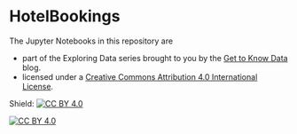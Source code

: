 # HotelBookings
The Jupyter Notebooks in this repository are 
* part of the Exploring Data series brought to you by the <a href="http://gettoknowdata.com" target="_blank">Get to Know Data</a> blog.
* licensed under a
[Creative Commons Attribution 4.0 International License][cc-by].
  
Shield: [![CC BY 4.0][cc-by-shield]][cc-by]

[![CC BY 4.0][cc-by-image]][cc-by]

[cc-by]: http://creativecommons.org/licenses/by/4.0/
[cc-by-image]: https://i.creativecommons.org/l/by/4.0/88x31.png
[cc-by-shield]: https://img.shields.io/badge/License-CC%20BY%204.0-lightgrey.svg
